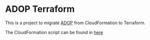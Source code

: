 # ADOP Terraform

This is a project to migrate [ADOP](https://github.com/Accenture/adop-docker-compose) from CloudFormation to Terraform. 

The CloudFormation script can be found in [here](https://github.com/bmistry12/service-adop-c.yaml)

